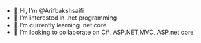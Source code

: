 - 👋 Hi, I’m @Arifbakshsaifi
- 👀 I’m interested in .net programming
- 🌱 I’m currently learning .net core
- 💞️ I’m looking to collaborate on C#, ASP.NET,MVC, ASP.net core

<!---
Arifbakshsaifi/Arifbakshsaifi is a ✨ special ✨ repository because its `README.md` (this file) appears on your GitHub profile.
You can click the Preview link to take a look at your changes.
--->
